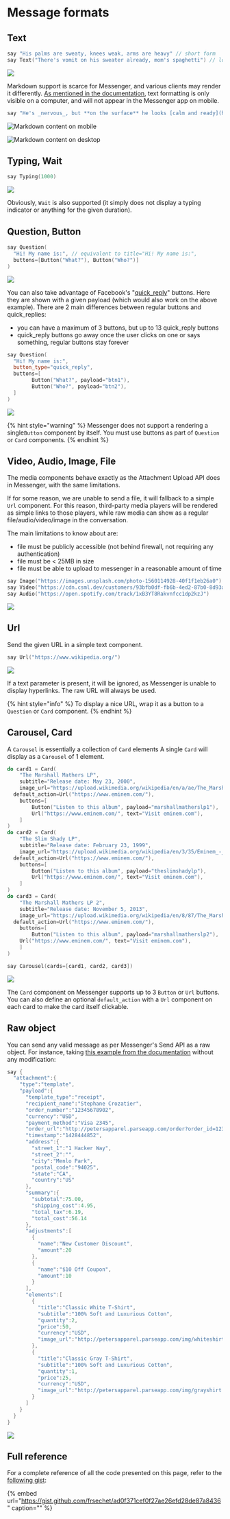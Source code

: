# Message formats

## Text

```cpp
say "His palms are sweaty, knees weak, arms are heavy" // short form
say Text("There's vomit on his sweater already, mom's spaghetti") // long form
```

![](../../.gitbook/assets/img_0300.jpg)

Markdown support is scarce for Messenger, and various clients may render it differently. [As mentioned in the documentation](https://www.facebook.com/help/147348452522644), text formatting is only visible on a computer, and will not appear in the Messenger app on mobile.

```cpp
say "He's _nervous_, but **on the surface** he looks [calm and ready](https://www.youtube.com/watch?v=_Yhyp-_hX2s)"
```

![Markdown content on mobile](../../.gitbook/assets/img_0302.jpg)

![Markdown content on desktop](../../.gitbook/assets/capture-de-cran-2020-05-03-10.10.10.png)

## Typing, Wait

```cpp
say Typing(1000)
```

![](../../.gitbook/assets/img_0304.jpg)

Obviously, `Wait` is also supported \(it simply does not display a typing indicator or anything for the given duration\).

## Question, Button

```cpp
say Question(
  "Hi! My name is:", // equivalent to title="Hi! My name is:",
  buttons=[Button("What?"), Button("Who?")]
)
```

![](../../.gitbook/assets/img_0306.jpg)

You can also take advantage of Facebook's "[quick\_reply](https://developers.facebook.com/docs/messenger-platform/send-messages/quick-replies)" buttons. Here they are shown with a given payload \(which would also work on the above example\). There are 2 main differences between regular buttons and quick\_replies:

* you can have a maximum of 3 buttons, but up to 13 quick\_reply buttons
* quick\_reply buttons go away once the user clicks on one or says something, regular buttons stay forever

```cpp
say Question(
  "Hi! My name is:",
  button_type="quick_reply",
  buttons=[
        Button("What?", payload="btn1"),
        Button("Who?", payload="btn2"),
  ]
)
```

![](../../.gitbook/assets/img_0307.jpg)

{% hint style="warning" %}
Messenger does not support a rendering a single`Button` component by itself. You must use buttons as part of `Question` or `Card` components.
{% endhint %}

## Video, Audio, Image, File

The media components behave exactly as the Attachment Upload API does in Messenger, with the same limitations.

If for some reason, we are unable to send a file, it will fallback to a simple `Url` component. For this reason, third-party media players will be rendered as simple links to those players, while raw media can show as a regular file/audio/video/image in the conversation.

The main limitations to know about are:

* file must be publicly accessible \(not behind firewall, not requiring any authentication\)
* file must be &lt; 25MB in size
* file must be able to upload to messenger in a reasonable amount of time

```cpp
say Image("https://images.unsplash.com/photo-1560114928-40f1f1eb26a0")
say Video("https://cdn.csml.dev/customers/93bfb0df-fb6b-4ed2-87b0-8d93a09b0ad8/files/cbaa0959-fe58-4a2a-89c3-c414a1f38748/big_buck_bunny.mp4")
say Audio("https://open.spotify.com/track/1xB3YT8Rakvnfcc1dp2kzJ")
```

![](../../.gitbook/assets/img_0309.jpg)

## Url

Send the given URL in a simple text component.

```cpp
say Url("https://www.wikipedia.org/")
```

![](../../.gitbook/assets/img_0310.jpg)

If a text parameter is present, it will be ignored, as Messenger is unable to display hyperlinks. The raw URL will always be used.

{% hint style="info" %}
To display a nice URL, wrap it as a button to a `Question` or `Card` component.
{% endhint %}

## Carousel, Card

A `Carousel` is essentially a collection of `Card` elements A single `Card` will display as a `Carousel` of 1 element.

```cpp
do card1 = Card(
    "The Marshall Mathers LP",
    subtitle="Release date: May 23, 2000",
    image_url="https://upload.wikimedia.org/wikipedia/en/a/ae/The_Marshall_Mathers_LP.jpg",
  default_action=Url("https://www.eminem.com/"),
    buttons=[
        Button("Listen to this album", payload="marshallmatherslp1"),
        Url("https://www.eminem.com/", text="Visit eminem.com"),
    ]
)
do card2 = Card(
    "The Slim Shady LP",
    subtitle="Release date: February 23, 1999",
    image_url="https://upload.wikimedia.org/wikipedia/en/3/35/Eminem_-_The_Slim_Shady_LP_CD_cover.jpg",
  default_action=Url("https://www.eminem.com/"),
    buttons=[
        Button("Listen to this album", payload="theslimshadylp"),
        Url("https://www.eminem.com/", text="Visit eminem.com"),
    ]
)
do card3 = Card(
    "The Marshall Mathers LP 2",
    subtitle="Release date: November 5, 2013",
    image_url="https://upload.wikimedia.org/wikipedia/en/8/87/The_Marshall_Mathers_LP_2.png",
  default_action=Url("https://www.eminem.com/"),
    buttons=[
        Button("Listen to this album", payload="marshallmatherslp2"),
    Url("https://www.eminem.com/", text="Visit eminem.com"),
    ]
)

say Carousel(cards=[card1, card2, card3])
```

![](../../.gitbook/assets/img_0311.jpg)

The `Card` component on Messenger supports up to 3 `Button` or `Url` buttons. You can also define an optional `default_action` with a `Url` component on each card to make the card itself clickable.

## Raw object

You can send any valid message as per Messenger's Send API as a raw object. For instance, taking [this example from the documentation](https://developers.facebook.com/docs/messenger-platform/reference/templates/receipt#example_request) without any modification:

```cpp
say {
  "attachment":{
    "type":"template",
    "payload":{
      "template_type":"receipt",
      "recipient_name":"Stephane Crozatier",
      "order_number":"12345678902",
      "currency":"USD",
      "payment_method":"Visa 2345",        
      "order_url":"http://petersapparel.parseapp.com/order?order_id=123456",
      "timestamp":"1428444852",         
      "address":{
        "street_1":"1 Hacker Way",
        "street_2":"",
        "city":"Menlo Park",
        "postal_code":"94025",
        "state":"CA",
        "country":"US"
      },
      "summary":{
        "subtotal":75.00,
        "shipping_cost":4.95,
        "total_tax":6.19,
        "total_cost":56.14
      },
      "adjustments":[
        {
          "name":"New Customer Discount",
          "amount":20
        },
        {
          "name":"$10 Off Coupon",
          "amount":10
        }
      ],
      "elements":[
        {
          "title":"Classic White T-Shirt",
          "subtitle":"100% Soft and Luxurious Cotton",
          "quantity":2,
          "price":50,
          "currency":"USD",
          "image_url":"http://petersapparel.parseapp.com/img/whiteshirt.png"
        },
        {
          "title":"Classic Gray T-Shirt",
          "subtitle":"100% Soft and Luxurious Cotton",
          "quantity":1,
          "price":25,
          "currency":"USD",
          "image_url":"http://petersapparel.parseapp.com/img/grayshirt.png"
        }
      ]
    }
  }
}
```

![](../../.gitbook/assets/capture-de-cran-2020-05-03-18.52.39.png)

## Full reference

For a complete reference of all the code presented on this page, refer to the [following gist](https://gist.github.com/frsechet/ad0f371cef0f27ae26efd28de87a8436):

{% embed url="https://gist.github.com/frsechet/ad0f371cef0f27ae26efd28de87a8436" caption="" %}

